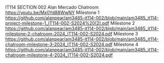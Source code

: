 IT114 SECTION 002 Alan Mercado Chatroom
https://youtu.be/Mx0Yd88WwNY
Milestone 1
https://github.com/alanpear/am3485-it114-002/blob/main/am3485_it114-project-milestone-1_IT114-002-S2024%20(2).pdf
Milestone 2
https://github.com/alanpear/am3485-it114-002/blob/main/am3485_it114-milestone-2-chatroom-2024_IT114-002-S2024.pdf
Milestone 3
https://github.com/alanpear/am3485-it114-002/blob/main/am3485_it114-chatroom-milestone-3-2024_IT114-002-S2024.pdf
Milestone 4
https://github.com/alanpear/am3485-it114-002/blob/main/am3485_it114-chatroom-milestone-4-2024_IT114-002-S2024.pdf
